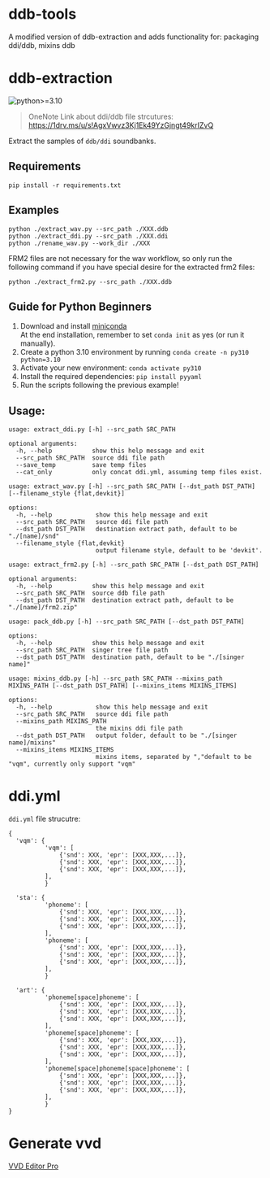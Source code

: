 # ddb-tools
A modified version of ddb-extraction and adds functionality for: packaging ddi/ddb, mixins ddb

# ddb-extraction
![python>=3.10](https://img.shields.io/badge/python->=3.10-informational.svg)

> OneNote Link about ddi/ddb file strcutures:  
> https://1drv.ms/u/s!AgxVwvz3Kj1Ek49YzGjngt49krIZvQ

Extract the samples of `ddb/ddi` soundbanks.

## Requirements
```
pip install -r requirements.txt
```

## Examples
```
python ./extract_wav.py --src_path ./XXX.ddb
python ./extract_ddi.py --src_path ./XXX.ddi
python ./rename_wav.py --work_dir ./XXX
```

FRM2 files are not necessary for the wav workflow, so only run the following command if you have special desire for the extracted frm2 files:  
```
python ./extract_frm2.py --src_path ./XXX.ddb
```

## Guide for Python Beginners
1. Download and install [miniconda](https://docs.conda.io/en/latest/miniconda.html)  
   At the end installation, remember to set `conda init` as yes (or run it manually).
2. Create a python 3.10 environment by running `conda create -n py310 python=3.10`
3. Activate your new environment: `conda activate py310`
4. Install the required dependencies: `pip install pyyaml`
5. Run the scripts following the previous example!

## Usage:

```
usage: extract_ddi.py [-h] --src_path SRC_PATH

optional arguments:
  -h, --help           show this help message and exit
  --src_path SRC_PATH  source ddi file path
  --save_temp          save temp files
  --cat_only           only concat ddi.yml, assuming temp files exist.
```

```
usage: extract_wav.py [-h] --src_path SRC_PATH [--dst_path DST_PATH] [--filename_style {flat,devkit}]

options:
  -h, --help            show this help message and exit
  --src_path SRC_PATH   source ddi file path
  --dst_path DST_PATH   destination extract path, default to be "./[name]/snd"
  --filename_style {flat,devkit}
                        output filename style, default to be 'devkit'.
```

```
usage: extract_frm2.py [-h] --src_path SRC_PATH [--dst_path DST_PATH]

optional arguments:
  -h, --help           show this help message and exit
  --src_path SRC_PATH  source ddb file path
  --dst_path DST_PATH  destination extract path, default to be "./[name]/frm2.zip"
```

```
usage: pack_ddb.py [-h] --src_path SRC_PATH [--dst_path DST_PATH]

options:
  -h, --help           show this help message and exit
  --src_path SRC_PATH  singer tree file path
  --dst_path DST_PATH  destination path, default to be "./[singer name]"
```

```
usage: mixins_ddb.py [-h] --src_path SRC_PATH --mixins_path MIXINS_PATH [--dst_path DST_PATH] [--mixins_items MIXINS_ITEMS]                                                                                     

options:
  -h, --help            show this help message and exit
  --src_path SRC_PATH   source ddi file path
  --mixins_path MIXINS_PATH
                        the mixins ddi file path
  --dst_path DST_PATH   output folder, default to be "./[singer name]/mixins"
  --mixins_items MIXINS_ITEMS
                        mixins items, separated by ","default to be "vqm", currently only support "vqm"
```

# ddi.yml
`ddi.yml` file strucutre:
```
{
  'vqm': {
          'vqm': [
              {'snd': XXX, 'epr': [XXX,XXX,...]},
              {'snd': XXX, 'epr': [XXX,XXX,...]},
              {'snd': XXX, 'epr': [XXX,XXX,...]},
          ],
          }

  'sta': {
          'phoneme': [
              {'snd': XXX, 'epr': [XXX,XXX,...]},
              {'snd': XXX, 'epr': [XXX,XXX,...]},
              {'snd': XXX, 'epr': [XXX,XXX,...]},
          ],
          'phoneme': [
              {'snd': XXX, 'epr': [XXX,XXX,...]},
              {'snd': XXX, 'epr': [XXX,XXX,...]},
              {'snd': XXX, 'epr': [XXX,XXX,...]},
          ],
          }

  'art': {
          'phoneme[space]phoneme': [
              {'snd': XXX, 'epr': [XXX,XXX,...]},
              {'snd': XXX, 'epr': [XXX,XXX,...]},
              {'snd': XXX, 'epr': [XXX,XXX,...]},
          ],
          'phoneme[space]phoneme': [
              {'snd': XXX, 'epr': [XXX,XXX,...]},
              {'snd': XXX, 'epr': [XXX,XXX,...]},
              {'snd': XXX, 'epr': [XXX,XXX,...]},
          ],
          'phoneme[space]phoneme[space]phoneme': [
              {'snd': XXX, 'epr': [XXX,XXX,...]},
              {'snd': XXX, 'epr': [XXX,XXX,...]},
              {'snd': XXX, 'epr': [XXX,XXX,...]},
          ],
          }
}
```

# Generate vvd
[VVD Editor Pro](https://vvd.uselessbug.tk/en/)